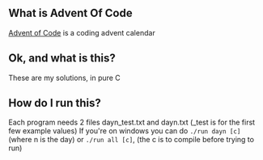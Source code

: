 ## What is Advent Of Code
[Advent of Code](https://adventofcode.com) is a coding advent calendar

## Ok, and what is this?
These are my solutions, in pure C

## How do I run this?
Each program needs 2 files
dayn_test.txt and dayn.txt
(\_test is for the first few example values)
If you're on windows you can do `./run dayn [c]` (where n is the day) or `./run all [c]`, (the c is to compile before trying to run)
